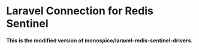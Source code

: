 Laravel Connection for Redis Sentinel
==================================


#### This is the modified version of monospice/laravel-redis-sentinel-drivers.

